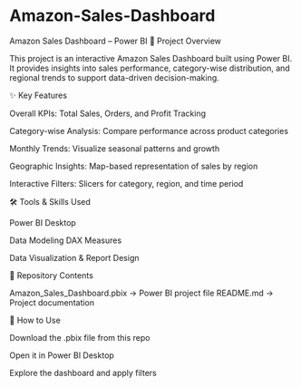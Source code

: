 # Amazon-Sales-Dashboard
Amazon Sales Dashboard – Power BI
📌 Project Overview

This project is an interactive Amazon Sales Dashboard built using Power BI.
It provides insights into sales performance, category-wise distribution, and regional trends to support data-driven decision-making.

✨ Key Features

Overall KPIs: Total Sales, Orders, and Profit Tracking

Category-wise Analysis: Compare performance across product categories

Monthly Trends: Visualize seasonal patterns and growth

Geographic Insights: Map-based representation of sales by region

Interactive Filters: Slicers for category, region, and time period

🛠 Tools & Skills Used

Power BI Desktop

Data Modeling
DAX Measures

Data Visualization & Report Design


📂 Repository Contents

Amazon_Sales_Dashboard.pbix → Power BI project file
README.md → Project documentation

🚀 How to Use

Download the .pbix file from this repo

Open it in Power BI Desktop

Explore the dashboard and apply filters
